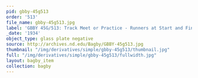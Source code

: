 ```yaml
---
pid: gbby-45g513
order: '513'
file_name: gbby-45g513.jpg
label: 'GBBY 45G/513: Track Meet or Practice - Runners at Start and Finish - 1934'
_date: '1934'
object_type: glass plate negative
source: http://archives.nd.edu/Bagby/GBBY-45g513.jpg
thumbnail: "/img/derivatives/simple/gbby-45g513/thumbnail.jpg"
full: "/img/derivatives/simple/gbby-45g513/fullwidth.jpg"
layout: bagby_item
collection: bagby
---
```

